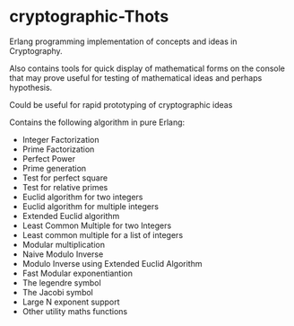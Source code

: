 # cryptographic-Thots
Erlang programming implementation of concepts and ideas in Cryptography. 

Also contains tools for quick display of mathematical forms on the console that may prove useful for testing of mathematical ideas and perhaps hypothesis.

Could be useful for rapid prototyping of cryptographic ideas

Contains the following algorithm in pure Erlang:
- Integer Factorization
- Prime Factorization
- Perfect Power 
- Prime generation
- Test for perfect square
- Test for relative primes
- Euclid algorithm for two integers
- Euclid algorithm for multiple integers
- Extended Euclid algorithm
- Least Common Multiple for two Integers
- Least common multiple for a list of integers
- Modular multiplication
- Naive Modulo Inverse
- Modulo Inverse using Extended Euclid Algorithm
- Fast Modular exponentiantion
- The legendre symbol
- The Jacobi symbol
- Large N exponent support
- Other utility maths functions
